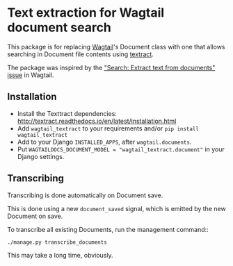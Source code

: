 # Text extraction for Wagtail document search

This package is for replacing [Wagtail][1]'s Document class with one
that allows searching in Document file contents using [textract][2].

The package was inspired by the ["Search: Extract text from documents" issue][3] in Wagtail.

## Installation

- Install the Texttract dependencies: http://textract.readthedocs.io/en/latest/installation.html
- Add `wagtail_textract` to your requirements and/or `pip install wagtail_textract`
- Add to your Django `INSTALLED_APPS`, after `wagtail.documents`.
- Put `WAGTAILDOCS_DOCUMENT_MODEL = "wagtail_textract.document"` in your Django settings.


## Transcribing

Transcribing is done automatically on Document save.

This is done using a new `document_saved` signal,
which is emitted by the new Document on save.

To transcribe all existing Documents, run the management command::

    ./manage.py transcribe_documents

This may take a long time, obviously.


[1]: https://wagtail.io/
[2]: https://github.com/deanmalmgren/textract
[3]: https://github.com/wagtail/wagtail/issues/542
